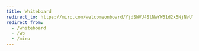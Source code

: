 ```yaml
---
title: Whiteboard
redirect_to: https://miro.com/welcomeonboard/YjdSWVU4SlNwYW51d2x5NjNvUTg0WU1IWU04THBHQXh0VjZTNERUZlpxc0tDUlNIbVlqNmp0TTFVQkJwcGNaSHwzMDc0NDU3MzQ1NzgwOTgyOTMzfDI=?share_link_id=905786391766
redirect_from:
  - /whiteboard
  - /wb
  - /miro
---
```

